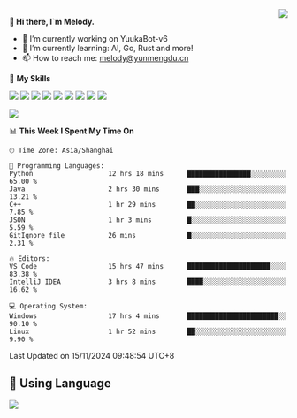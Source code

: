 <a href="#">
  <img align="right" src="https://github-readme-stats.vercel.app/api?username=melodyyuuka&count_private=true&show_icons=true" />
</a>

**👋 Hi there, I`m Melody.**

- 🔭 I’m currently working on YuukaBot-v6
- 🌱 I’m currently learning: AI, Go, Rust and more!
- 📫 How to reach me: melody@yunmengdu.cn

🌟 **My Skills** 

![](https://img.shields.io/badge/-Python-3e74a2?style=flat-square&logo=Python&logoColor=fff)
![](https://img.shields.io/badge/-Java-007396?style=flat-square&logo=OpenJDK&logoColor=fff)
![](https://img.shields.io/badge/-Node.js-339933?style=flat-square&logo=Node.js&logoColor=fff)
![](https://img.shields.io/badge/-Git-f05032?style=flat-square&logo=git&logoColor=fff)
![](https://img.shields.io/badge/-PostgreSQL-4169e1?style=flat-square&logo=PostgreSQL&logoColor=fff)
![](https://img.shields.io/badge/-Rust-000000?style=flat-square&logo=rust&logoColor=fff)
![](https://img.shields.io/badge/-VSCode-007acc?style=flat-square&logo=Visual-Studio-Code&logoColor=fff)
![](https://img.shields.io/badge/-FastAPI-009688?style=flat-square&logo=FastAPI&logoColor=fff)
![](https://img.shields.io/badge/-Linux-000000?style=flat-square&logo=Linux&logoColor=fff)


![](https://wakatime.com/badge/user/fa6dc0e2-47c5-4d2d-ae45-69fec6f2122c.svg)

<!--START_SECTION:waka-->
📊 **This Week I Spent My Time On** 

```text
🕑︎ Time Zone: Asia/Shanghai

💬 Programming Languages: 
Python                   12 hrs 18 mins      ████████████████░░░░░░░░░   65.00 % 
Java                     2 hrs 30 mins       ███░░░░░░░░░░░░░░░░░░░░░░   13.21 % 
C++                      1 hr 29 mins        ██░░░░░░░░░░░░░░░░░░░░░░░    7.85 % 
JSON                     1 hr 3 mins         █░░░░░░░░░░░░░░░░░░░░░░░░    5.59 % 
GitIgnore file           26 mins             █░░░░░░░░░░░░░░░░░░░░░░░░    2.31 % 

🔥 Editors: 
VS Code                  15 hrs 47 mins      █████████████████████░░░░   83.38 % 
IntelliJ IDEA            3 hrs 8 mins        ████░░░░░░░░░░░░░░░░░░░░░   16.62 % 

💻 Operating System: 
Windows                  17 hrs 4 mins       ███████████████████████░░   90.10 % 
Linux                    1 hr 52 mins        ██░░░░░░░░░░░░░░░░░░░░░░░    9.90 % 
```


 Last Updated on 15/11/2024 09:48:54 UTC+8
<!--END_SECTION:waka-->

## 🥰 **Using Language**

![](https://github-readme-stats.vercel.app/api/wakatime?username=MelodyYuyuko&layout=compact&hide_border=true)
